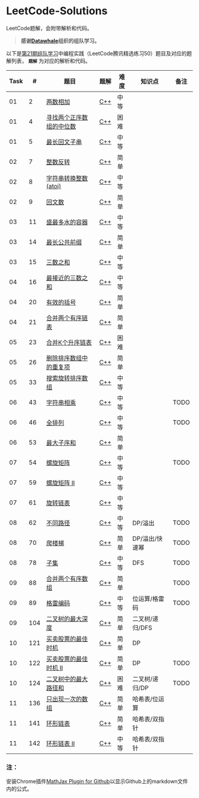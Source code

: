 # LeetCode-Solutions

LeetCode题解，会附带解析和代码。

> **感谢[Datawhale](http://datawhale.club/)组织的组队学习。**

以下是[第21期组队学习](http://datawhale.club/t/topic/1012)中编程实践（LeetCode腾讯精选练习50）题目及对应的题解列表， **`题解`** 为对应的解析和代码。

| Task | # | 题目 | 题解 | 难度 | 知识点 | 备注 |
| ---- | - | --- | ---- | ---- | --- | --- |
| 01 | 2 | [两数相加](https://leetcode-cn.com/problems/add-two-numbers/) | [C++](https://github.com/wtyuan96/LeetCode-Solutions/blob/main/solutions/2.%20%E4%B8%A4%E6%95%B0%E7%9B%B8%E5%8A%A0.md) | 中等 |
| 01 | 4 | [寻找两个正序数组的中位数](https://leetcode-cn.com/problems/median-of-two-sorted-arrays/) | [C++](https://github.com/wtyuan96/LeetCode-Solutions/blob/main/solutions/4.%20%E5%AF%BB%E6%89%BE%E4%B8%A4%E4%B8%AA%E6%AD%A3%E5%BA%8F%E6%95%B0%E7%BB%84%E7%9A%84%E4%B8%AD%E4%BD%8D%E6%95%B0.md) | 困难 |
| 01 | 5 | [最长回文子串](https://leetcode-cn.com/problems/longest-palindromic-substring/) | [C++](https://github.com/wtyuan96/LeetCode-Solutions/blob/main/solutions/5.%20%E6%9C%80%E9%95%BF%E5%9B%9E%E6%96%87%E5%AD%90%E4%B8%B2.md) | 中等
| 02 | 7 | [整数反转](https://leetcode-cn.com/problems/reverse-integer/) | [C++](https://github.com/wtyuan96/LeetCode-Solutions/blob/main/solutions/7.%20%E6%95%B4%E6%95%B0%E5%8F%8D%E8%BD%AC.md) | 简单
| 02 | 8 | [字符串转换整数 (atoi)](https://leetcode-cn.com/problems/string-to-integer-atoi/) | [C++](https://github.com/wtyuan96/LeetCode-Solutions/blob/main/solutions/8.%20%E5%AD%97%E7%AC%A6%E4%B8%B2%E8%BD%AC%E6%8D%A2%E6%95%B4%E6%95%B0%20(atoi).md) | 中等
| 02 | 9 | [回文数](https://leetcode-cn.com/problems/palindrome-number/) | [C++](https://github.com/wtyuan96/LeetCode-Solutions/blob/main/solutions/9.%20%E5%9B%9E%E6%96%87%E6%95%B0.md) | 简单
| 03 | 11 | [盛最多水的容器](https://leetcode-cn.com/problems/container-with-most-water/) | [C++](https://github.com/wtyuan96/LeetCode-Solutions/blob/main/solutions/11.%20%E7%9B%9B%E6%9C%80%E5%A4%9A%E6%B0%B4%E7%9A%84%E5%AE%B9%E5%99%A8.md) | 中等 |
| 03 | 14 | [最长公共前缀](https://leetcode-cn.com/problems/longest-common-prefix/) | [C++](https://github.com/wtyuan96/LeetCode-Solutions/blob/main/solutions/14.%20%E6%9C%80%E9%95%BF%E5%85%AC%E5%85%B1%E5%89%8D%E7%BC%80.md) | 简单 |
| 03 | 15 | [三数之和](https://leetcode-cn.com/problems/3sum) | [C++](https://github.com/wtyuan96/LeetCode-Solutions/blob/main/solutions/15.%20%E4%B8%89%E6%95%B0%E4%B9%8B%E5%92%8C.md) | 中等 |
| 04 | 16 | [最接近的三数之和](https://leetcode-cn.com/problems/3sum-closest/) | [C++](https://github.com/wtyuan96/LeetCode-Solutions/blob/main/solutions/16.%20%E6%9C%80%E6%8E%A5%E8%BF%91%E7%9A%84%E4%B8%89%E6%95%B0%E4%B9%8B%E5%92%8C.md) | 中等 |
| 04 | 20 | [有效的括号](https://leetcode-cn.com/problems/valid-parentheses) | [C++](https://github.com/wtyuan96/LeetCode-Solutions/blob/main/solutions/20.%20%E6%9C%89%E6%95%88%E7%9A%84%E6%8B%AC%E5%8F%B7.md) | 简单 |
| 04 | 21 | [合并两个有序链表](https://leetcode-cn.com/problems/merge-two-sorted-lists) | [C++](https://github.com/wtyuan96/LeetCode-Solutions/blob/main/solutions/21.%20%E5%90%88%E5%B9%B6%E4%B8%A4%E4%B8%AA%E6%9C%89%E5%BA%8F%E9%93%BE%E8%A1%A8.md) | 简单 |
| 05 | 23 | [合并K个升序链表](https://leetcode-cn.com/problems/merge-k-sorted-lists) | [C++](https://github.com/wtyuan96/LeetCode-Solutions/blob/main/solutions/23.%20%E5%90%88%E5%B9%B6K%E4%B8%AA%E5%8D%87%E5%BA%8F%E9%93%BE%E8%A1%A8.md) | 困难 |
| 05 | 26 | [删除排序数组中的重复项](https://leetcode-cn.com/problems/remove-duplicates-from-sorted-array) | [C++](https://github.com/wtyuan96/LeetCode-Solutions/blob/main/solutions/26.%20%E5%88%A0%E9%99%A4%E6%8E%92%E5%BA%8F%E6%95%B0%E7%BB%84%E4%B8%AD%E7%9A%84%E9%87%8D%E5%A4%8D%E9%A1%B9.md) | 简单 |
| 05 | 33 | [搜索旋转排序数组](https://leetcode-cn.com/problems/search-in-rotated-sorted-array) | [C++](https://github.com/wtyuan96/LeetCode-Solutions/blob/main/solutions/33.%20%E6%90%9C%E7%B4%A2%E6%97%8B%E8%BD%AC%E6%8E%92%E5%BA%8F%E6%95%B0%E7%BB%84.md) | 中等 |
| 06 | 43 | [字符串相乘](https://leetcode-cn.com/problems/multiply-strings) | [C++](https://github.com/wtyuan96/LeetCode-Solutions/blob/main/solutions/43.%20%E5%AD%97%E7%AC%A6%E4%B8%B2%E7%9B%B8%E4%B9%98.md) | 中等 | | TODO |
| 06 | 46 | [全排列](https://leetcode-cn.com/problems/permutations) | [C++](https://github.com/wtyuan96/LeetCode-Solutions/blob/main/solutions/46.%20%E5%85%A8%E6%8E%92%E5%88%97.md) | 中等 | | TODO |
| 06 | 53 | [最大子序和](https://leetcode-cn.com/problems/maximum-subarray) | [C++](https://github.com/wtyuan96/LeetCode-Solutions/blob/main/solutions/53.%20%E6%9C%80%E5%A4%A7%E5%AD%90%E5%BA%8F%E5%92%8C.md) | 简单 |
| 07 | 54 | [螺旋矩阵](https://leetcode-cn.com/problems/spiral-matrix) | [C++](https://github.com/wtyuan96/LeetCode-Solutions/blob/main/solutions/54.%20%E8%9E%BA%E6%97%8B%E7%9F%A9%E9%98%B5.md) | 中等 | | TODO |
| 07 | 59 | [螺旋矩阵 II](https://leetcode-cn.com/problems/spiral-matrix-ii) | [C++](https://github.com/wtyuan96/LeetCode-Solutions/blob/main/solutions/59.%20%E8%9E%BA%E6%97%8B%E7%9F%A9%E9%98%B5%20II.md) | 中等 | | | |
| 07 | 61 | [旋转链表](https://leetcode-cn.com/problems/rotate-list) | [C++](https://github.com/wtyuan96/LeetCode-Solutions/blob/main/solutions/61.%20%E6%97%8B%E8%BD%AC%E9%93%BE%E8%A1%A8.md) | 中等 |　|  |
| 08 | 62 | [不同路径](https://leetcode-cn.com/problems/unique-paths/) | [C++](https://github.com/wtyuan96/LeetCode-Solutions/blob/main/solutions/62.%20%E4%B8%8D%E5%90%8C%E8%B7%AF%E5%BE%84.md) | 中等 |DP/溢出| TODO |
| 08 | 70 | [爬楼梯](https://leetcode-cn.com/problems/climbing-stairs/) | [C++](https://github.com/wtyuan96/LeetCode-Solutions/blob/main/solutions/70.%20%E7%88%AC%E6%A5%BC%E6%A2%AF.md) | 简单 | DP/溢出/快速幂| TODO |
| 08 | 78 | [子集](https://leetcode-cn.com/problems/subsets/) | [C++](https://github.com/wtyuan96/LeetCode-Solutions/blob/main/solutions/78.%20%E5%AD%90%E9%9B%86.md) | 中等 | DFS | TODO |
| 09 | 88 | [合并两个有序数组](https://leetcode-cn.com/problems/merge-sorted-array/) | [C++](https://github.com/wtyuan96/LeetCode-Solutions/blob/main/solutions/88.%20%E5%90%88%E5%B9%B6%E4%B8%A4%E4%B8%AA%E6%9C%89%E5%BA%8F%E6%95%B0%E7%BB%84.md) | 简单 |  | TODO |
| 09 | 89 | [格雷编码](https://leetcode-cn.com/problems/gray-code/) | [C++](https://github.com/wtyuan96/LeetCode-Solutions/blob/main/solutions/89.%20%E6%A0%BC%E9%9B%B7%E7%BC%96%E7%A0%81.md) | 中等 | 位运算/格雷码 |TODO |
| 09 | 104 | [二叉树的最大深度](https://leetcode-cn.com/problems/maximum-depth-of-binary-tree/) | [C++](https://github.com/wtyuan96/LeetCode-Solutions/blob/main/solutions/104.%20%E4%BA%8C%E5%8F%89%E6%A0%91%E7%9A%84%E6%9C%80%E5%A4%A7%E6%B7%B1%E5%BA%A6.md) | 简单 | 二叉树/递归/DFS | |
| 10 | 121 | [买卖股票的最佳时机](https://leetcode-cn.com/problems/best-time-to-buy-and-sell-stock/) | [C++](https://github.com/wtyuan96/LeetCode-Solutions/blob/main/solutions/121.%20%E4%B9%B0%E5%8D%96%E8%82%A1%E7%A5%A8%E7%9A%84%E6%9C%80%E4%BD%B3%E6%97%B6%E6%9C%BA.md) | 简单 | DP | |
| 10 | 122 | [买卖股票的最佳时机 II](https://leetcode-cn.com/problems/best-time-to-buy-and-sell-stock-ii/) | [C++](https://github.com/wtyuan96/LeetCode-Solutions/blob/main/solutions/122.%20%E4%B9%B0%E5%8D%96%E8%82%A1%E7%A5%A8%E7%9A%84%E6%9C%80%E4%BD%B3%E6%97%B6%E6%9C%BA%20II.md) | 简单 | DP | TODO |
| 10 | 124 | [二叉树中的最大路径和](https://leetcode-cn.com/problems/binary-tree-maximum-path-sum/) | [C++](https://github.com/wtyuan96/LeetCode-Solutions/blob/main/solutions/124.%20%E4%BA%8C%E5%8F%89%E6%A0%91%E4%B8%AD%E7%9A%84%E6%9C%80%E5%A4%A7%E8%B7%AF%E5%BE%84%E5%92%8C.md) | 困难 | 二叉树/递归/DP | TODO |
| 11| 136 | [只出现一次的数组](https://leetcode-cn.com/problems/single-number/) | [C++]() | 简单 | 哈希表/位运算 | 
| 11 | 141 | [环形链表](https://leetcode-cn.com/problems/linked-list-cycle/) | [C++]() | 简单 | 哈希表/双指针 |
| 11 | 142 | [环形链表 II](https://leetcode-cn.com/problems/linked-list-cycle-ii/solution/huan-xing-lian-biao-ii-by-leetcode-solution/) | [C++]() | 中等 | 哈希表/双指针 | 


### 注：
安装Chrome插件[MathJax Plugin for Github](https://chrome.google.com/webstore/detail/mathjax-plugin-for-github/ioemnmodlmafdkllaclgeombjnmnbima/related)以显示Github上的markdown文件内的公式。

